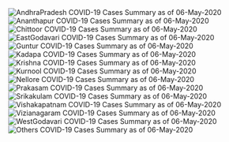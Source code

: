 
<img src="https://deepuhub.github.io/COVID-19/GraphsGenerated/06-May-2020/AndhraPradesh_06-May-2020.jpg" alt="AndhraPradesh COVID-19 Cases Summary as of 06-May-2020">
 <br>										  
<img src="https://deepuhub.github.io/COVID-19/GraphsGenerated/06-May-2020/Ananthapur_06-May-2020.jpg" alt="Ananthapur COVID-19 Cases Summary as of 06-May-2020">
 <br>										  
<img src="https://deepuhub.github.io/COVID-19/GraphsGenerated/06-May-2020/Chittoor_06-May-2020.jpg" alt="Chittoor COVID-19 Cases Summary as of 06-May-2020">
 <br>										  
<img src="https://deepuhub.github.io/COVID-19/GraphsGenerated/06-May-2020/EastGodavari_06-May-2020.jpg" alt="EastGodavari COVID-19 Cases Summary as of 06-May-2020">
 <br>										  
<img src="https://deepuhub.github.io/COVID-19/GraphsGenerated/06-May-2020/Guntur_06-May-2020.jpg" alt="Guntur COVID-19 Cases Summary as of 06-May-2020">
 <br>										  
<img src="https://deepuhub.github.io/COVID-19/GraphsGenerated/06-May-2020/Kadapa_06-May-2020.jpg" alt="Kadapa COVID-19 Cases Summary as of 06-May-2020">
 <br>										  
<img src="https://deepuhub.github.io/COVID-19/GraphsGenerated/06-May-2020/Krishna_06-May-2020.jpg" alt="Krishna COVID-19 Cases Summary as of 06-May-2020">
 <br>										  
<img src="https://deepuhub.github.io/COVID-19/GraphsGenerated/06-May-2020/Kurnool_06-May-2020.jpg" alt="Kurnool COVID-19 Cases Summary as of 06-May-2020">
 <br>										  
<img src="https://deepuhub.github.io/COVID-19/GraphsGenerated/06-May-2020/Nellore_06-May-2020.jpg" alt="Nellore COVID-19 Cases Summary as of 06-May-2020">
 <br>										  
<img src="https://deepuhub.github.io/COVID-19/GraphsGenerated/06-May-2020/Prakasam_06-May-2020.jpg" alt="Prakasam COVID-19 Cases Summary as of 06-May-2020">
 <br>										  
<img src="https://deepuhub.github.io/COVID-19/GraphsGenerated/06-May-2020/Srikakulam_06-May-2020.jpg" alt="Srikakulam COVID-19 Cases Summary as of 06-May-2020">
 <br>										  
<img src="https://deepuhub.github.io/COVID-19/GraphsGenerated/06-May-2020/Vishakapatnam_06-May-2020.jpg" alt="Vishakapatnam COVID-19 Cases Summary as of 06-May-2020">
 <br>										  
<img src="https://deepuhub.github.io/COVID-19/GraphsGenerated/06-May-2020/Vizianagaram_06-May-2020.jpg" alt="Vizianagaram COVID-19 Cases Summary as of 06-May-2020">
 <br>										  
<img src="https://deepuhub.github.io/COVID-19/GraphsGenerated/06-May-2020/WestGodavari_06-May-2020.jpg" alt="WestGodavari COVID-19 Cases Summary as of 06-May-2020">
 <br>
 <img src="https://deepuhub.github.io/COVID-19/GraphsGenerated/06-May-2020/Others_06-May-2020.jpg" alt="Others COVID-19 Cases Summary as of 06-May-2020">
 <br>

